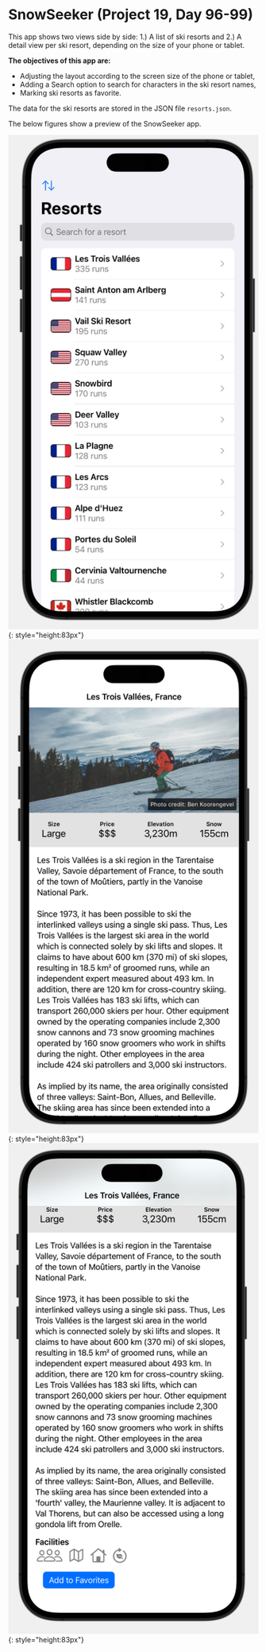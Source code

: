 #  SnowSeeker (Project 19, Day 96-99)

This app shows two views side by side: 1.) A list of ski resorts and 2.) A detail view per ski resort, depending on the size of your phone or tablet.

**The objectives of this app are:**
- Adjusting the layout according to the screen size of the phone or tablet,
- Adding a Search option to search for characters in the ski resort names,
- Marking ski resorts as favorite.

The data for the ski resorts are stored in the JSON file ``resorts.json``.

The below figures show a preview of the SnowSeeker app.

![Ski Resorts](./Images/ski_resorts_navigationview.png){: style="height:83px"}
![Detail View Top](./Images/detailview_1.png){: style="height:83px"}
![Detail View Bottom](./Images/detailview_2.png){: style="height:83px"}


